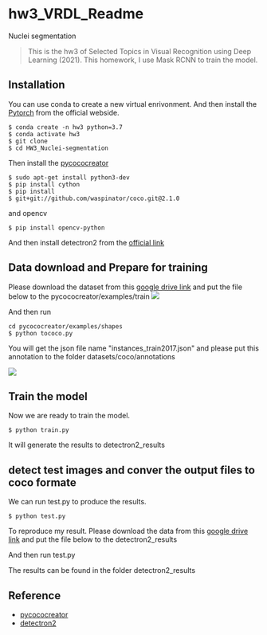 # hw3_VRDL_Readme


Nuclei segmentation

> This is the hw3 of Selected Topics in Visual Recognition using Deep Learning (2021).
> This homework, I use Mask RCNN to train the model.
## Installation

You can use conda to create a new virtual enrivonment.
And then install the [Pytorch](https://pytorch.org/) from the official webside.


```shell
$ conda create -n hw3 python=3.7
$ conda activate hw3
$ git clone 
$ cd HW3_Nuclei-segmentation
```
Then install the [pycococreator](https://github.com/waspinator/pycococreator)
```shell
$ sudo apt-get install python3-dev
$ pip install cython
$ pip install 
$ git+git://github.com/waspinator/coco.git@2.1.0
```
and opencv
```shell 
$ pip install opencv-python
```
And then install detectron2 from the [official link](https://github.com/facebookresearch/detectron2)


## Data download and Prepare for training 
Please download the dataset from this [google drive  link](https://drive.google.com/file/d/1nEJ7NTtHcCHNQqUXaoPk55VH3Uwh4QGG/view?usp=sharing) and put the file below to the pycococreator/examples/train
![](https://i.imgur.com/f9D06D4.png)

And then run 
```sehll
cd pycococreator/examples/shapes
$ python tococo.py
```
You will get the json file name "instances_train2017.json" and please put this annotation to the folder datasets/coco/annotations

![](https://i.imgur.com/9w6JDW8.png)


## Train the model
Now we are ready to train the model.

```shell
$ python train.py 
```
It will generate the results to detectron2_results

## detect test images and conver the output files to coco formate



We can run test.py to produce the results.

```shell
$ python test.py
```

To reproduce my result.
Please download the data from this [google drive  link](https://drive.google.com/file/d/1GiAX6YMZGk2z8WhqtBpLdq3-FHwrUSh8/view?usp=sharing) and put the file below to the detectron2_results

And then run test.py

The results can be found in the folder detectron2_results



## Reference 
- [pycococreator](https://github.com/waspinator/pycococreator)
- [detectron2](https://github.com/facebookresearch/detectron2)